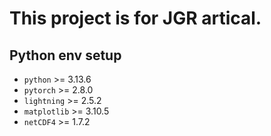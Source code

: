 # This project is for JGR artical.

## Python env setup

- `python` >= 3.13.6
- `pytorch` >= 2.8.0
- `lightning` >= 2.5.2
- `matplotlib` >= 3.10.5
- `netCDF4` >= 1.7.2
